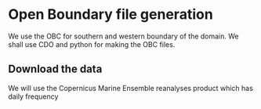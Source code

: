# Open Boundary file generation

We use the OBC for southern and western boundary of the domain. We shall use CDO and python for making the OBC files.

## Download the data
We will use the Copernicus Marine Ensemble reanalyses product which has daily frequency
